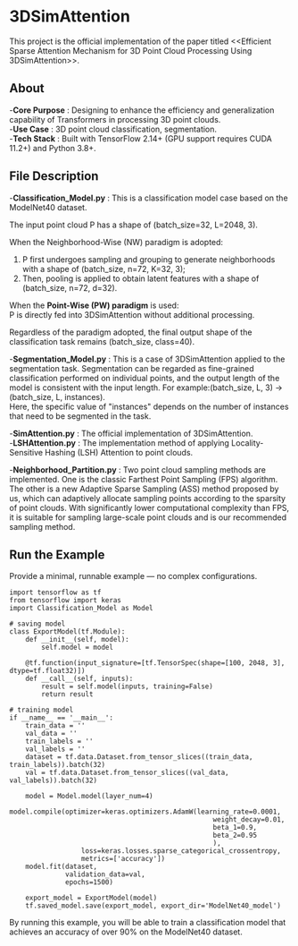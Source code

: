 # 3DSimAttention
This project is the official implementation of the paper titled <<Efficient Sparse Attention Mechanism for 3D Point Cloud Processing Using 3DSimAttention>>.
## About
-**Core Purpose** : Designing to enhance the efficiency and generalization capability of Transformers in processing 3D point clouds.  
-**Use Case** : 3D point cloud classification, segmentation.  
-**Tech Stack** : Built with TensorFlow 2.14+ (GPU support requires CUDA 11.2+) and Python 3.8+.  
## File Description
-**Classification_Model.py** : This is a classification model case based on the ModelNet40 dataset.  

The input point cloud P has a shape of (batch_size=32, L=2048, 3).  

When the Neighborhood-Wise (NW) paradigm is adopted:  
1. P first undergoes sampling and grouping to generate neighborhoods with a shape of (batch_size, n=72, K=32, 3);  
2. Then, pooling is applied to obtain latent features with a shape of (batch_size, n=72, d=32).  


When the **Point-Wise (PW) paradigm** is used:  
P is directly fed into 3DSimAttention without additional processing.  

Regardless of the paradigm adopted, the final output shape of the classification task remains (batch\_size, class=40).

-**Segmentation_Model.py** : This is a case of 3DSimAttention applied to the segmentation task. Segmentation can be regarded as fine-grained classification performed on individual points, and the output length of the model is consistent with the input length. For example:(batch_size, L, 3) -> (batch_size, L, instances).  
Here, the specific value of "instances" depends on the number of instances that need to be segmented in the task.  

-**SimAttention.py** : The official implementation of 3DSimAttention.  
-**LSHAttention.py** : The implementation method of applying Locality-Sensitive Hashing (LSH) Attention to point clouds.  

-**Neighborhood_Partition.py** :  Two point cloud sampling methods are implemented. One is the classic Farthest Point Sampling (FPS) algorithm. The other is a new Adaptive Sparse Sampling (ASS) method proposed by us, which can adaptively allocate sampling points according to the sparsity of point clouds. With significantly lower computational complexity than FPS, it is suitable for sampling large-scale point clouds and is our recommended sampling method.  

## Run the Example
Provide a minimal, runnable example — no complex configurations.  
```
import tensorflow as tf
from tensorflow import keras
import Classification_Model as Model

# saving model
class ExportModel(tf.Module):
    def __init__(self, model):
        self.model = model

    @tf.function(input_signature=[tf.TensorSpec(shape=[100, 2048, 3], dtype=tf.float32)])
    def __call__(self, inputs):
        result = self.model(inputs, training=False)
        return result

# training model
if __name__ == '__main__':
    train_data = ''
    val_data = ''
    train_labels = ''
    val_labels = ''
    dataset = tf.data.Dataset.from_tensor_slices((train_data, train_labels)).batch(32)
    val = tf.data.Dataset.from_tensor_slices((val_data, val_labels)).batch(32)

    model = Model.model(layer_num=4)
    model.compile(optimizer=keras.optimizers.AdamW(learning_rate=0.0001,
                                                   weight_decay=0.01,
                                                   beta_1=0.9,
                                                   beta_2=0.95
                                                   ),
                  loss=keras.losses.sparse_categorical_crossentropy,
                  metrics=['accuracy'])
    model.fit(dataset,
              validation_data=val,
              epochs=1500)

    export_model = ExportModel(model)
    tf.saved_model.save(export_model, export_dir='ModelNet40_model')
```

By running this example, you will be able to train a classification model that achieves an accuracy of over 90% on the ModelNet40 dataset.

